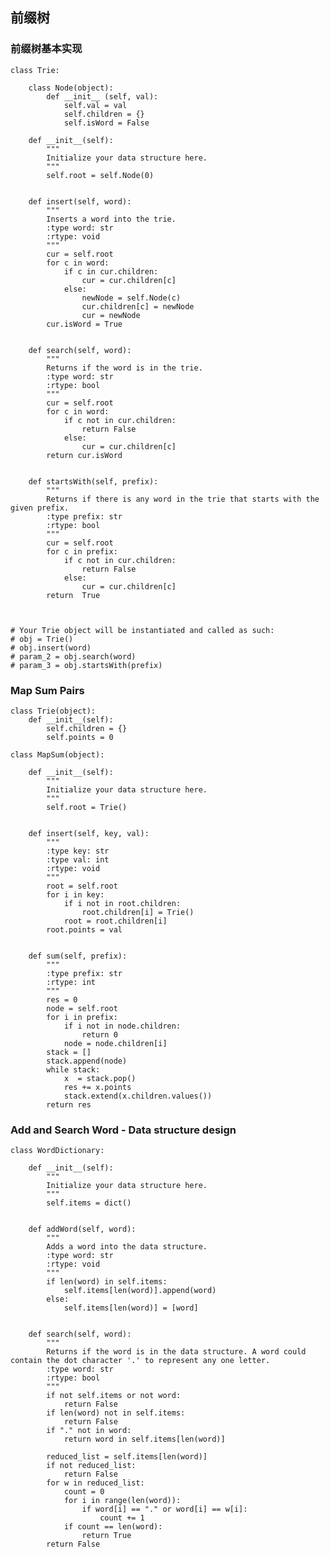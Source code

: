 

## 前缀树

### 前缀树基本实现

	class Trie:
	    
	    class Node(object):
	        def __init__ (self, val):
	            self.val = val
	            self.children = {}
	            self.isWord = False
	
	    def __init__(self):
	        """
	        Initialize your data structure here.
	        """
	        self.root = self.Node(0)
	        
	
	    def insert(self, word):
	        """
	        Inserts a word into the trie.
	        :type word: str
	        :rtype: void
	        """
	        cur = self.root
	        for c in word:
	            if c in cur.children:
	                cur = cur.children[c]
	            else:
	                newNode = self.Node(c)
	                cur.children[c] = newNode
	                cur = newNode
	        cur.isWord = True
	        
	
	    def search(self, word):
	        """
	        Returns if the word is in the trie.
	        :type word: str
	        :rtype: bool
	        """
	        cur = self.root
	        for c in word:
	            if c not in cur.children:
	                return False
	            else:
	                cur = cur.children[c]
	        return cur.isWord
	        
	
	    def startsWith(self, prefix):
	        """
	        Returns if there is any word in the trie that starts with the given prefix.
	        :type prefix: str
	        :rtype: bool
	        """
	        cur = self.root
	        for c in prefix:
	            if c not in cur.children:
	                return False
	            else:
	                cur = cur.children[c]
	        return  True
	        
	
	
	# Your Trie object will be instantiated and called as such:
	# obj = Trie()
	# obj.insert(word)
	# param_2 = obj.search(word)
	# param_3 = obj.startsWith(prefix)

### Map Sum Pairs

	class Trie(object):
	    def __init__(self):
	        self.children = {}
	        self.points = 0
	
	class MapSum(object):
	
	    def __init__(self):
	        """
	        Initialize your data structure here.
	        """
	        self.root = Trie()
	    
	
	    def insert(self, key, val):
	        """
	        :type key: str
	        :type val: int
	        :rtype: void
	        """
	        root = self.root
	        for i in key:
	            if i not in root.children:
	                root.children[i] = Trie()
	            root = root.children[i]
	        root.points = val
	
	
	    def sum(self, prefix):
	        """
	        :type prefix: str
	        :rtype: int
	        """
	        res = 0
	        node = self.root
	        for i in prefix:
	            if i not in node.children:
	                return 0
	            node = node.children[i]
	        stack = []
	        stack.append(node)
	        while stack:
	            x  = stack.pop()
	            res += x.points
	            stack.extend(x.children.values())
	        return res
	        
###  Add and Search Word - Data structure design

	class WordDictionary:
	
	    def __init__(self):
	        """
	        Initialize your data structure here.
	        """
	        self.items = dict()
	        
	
	    def addWord(self, word):
	        """
	        Adds a word into the data structure.
	        :type word: str
	        :rtype: void
	        """
	        if len(word) in self.items:
	            self.items[len(word)].append(word)
	        else:
	            self.items[len(word)] = [word]
	        
	
	    def search(self, word):
	        """
	        Returns if the word is in the data structure. A word could contain the dot character '.' to represent any one letter.
	        :type word: str
	        :rtype: bool
	        """
	        if not self.items or not word:
	            return False
	        if len(word) not in self.items:
	            return False
	        if "." not in word:
	            return word in self.items[len(word)]
	           
	        reduced_list = self.items[len(word)]
	        if not reduced_list:
	            return False
	        for w in reduced_list:
	            count = 0
	            for i in range(len(word)):
	                if word[i] == "." or word[i] == w[i]:
	                    count += 1
	            if count == len(word):
	                return True 
	        return False  
	        